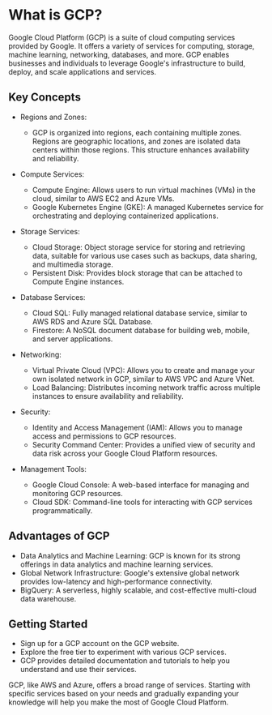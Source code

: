 # What is GCP?
Google Cloud Platform (GCP) is a suite of cloud computing services provided by Google. It offers a variety of services for computing, storage, machine learning, networking, databases, and more. GCP enables businesses and individuals to leverage Google's infrastructure to build, deploy, and scale applications and services.

## Key Concepts

- Regions and Zones:

  - GCP is organized into regions, each containing multiple zones. Regions are geographic locations, and zones are isolated data centers within those regions. This structure enhances availability and reliability.
- Compute Services:

  - Compute Engine: Allows users to run virtual machines (VMs) in the cloud, similar to AWS EC2 and Azure VMs.
  - Google Kubernetes Engine (GKE): A managed Kubernetes service for orchestrating and deploying containerized applications.
- Storage Services:

  - Cloud Storage: Object storage service for storing and retrieving data, suitable for various use cases such as backups, data sharing, and multimedia storage.
  - Persistent Disk: Provides block storage that can be attached to Compute Engine instances.
- Database Services:

  - Cloud SQL: Fully managed relational database service, similar to AWS RDS and Azure SQL Database.
  - Firestore: A NoSQL document database for building web, mobile, and server applications.
- Networking:

  - Virtual Private Cloud (VPC): Allows you to create and manage your own isolated network in GCP, similar to AWS VPC and Azure VNet.
  - Load Balancing: Distributes incoming network traffic across multiple instances to ensure availability and reliability.
- Security:

  - Identity and Access Management (IAM): Allows you to manage access and permissions to GCP resources.
  - Security Command Center: Provides a unified view of security and data risk across your Google Cloud Platform resources.
- Management Tools:

  - Google Cloud Console: A web-based interface for managing and monitoring GCP resources.
  - Cloud SDK: Command-line tools for interacting with GCP services programmatically.
## Advantages of GCP

- Data Analytics and Machine Learning: GCP is known for its strong offerings in data analytics and machine learning services.
- Global Network Infrastructure: Google's extensive global network provides low-latency and high-performance connectivity.
- BigQuery: A serverless, highly scalable, and cost-effective multi-cloud data warehouse.

## Getting Started

- Sign up for a GCP account on the GCP website.
- Explore the free tier to experiment with various GCP services.
- GCP provides detailed documentation and tutorials to help you understand and use their services.

GCP, like AWS and Azure, offers a broad range of services. Starting with specific services based on your needs and gradually expanding your knowledge will help you make the most of Google Cloud Platform.
